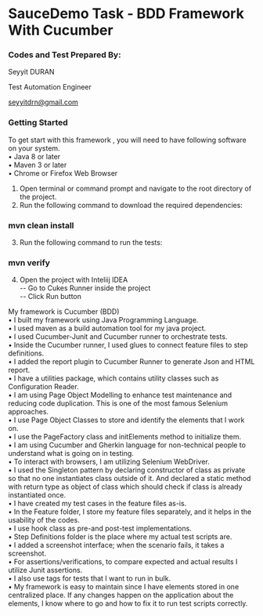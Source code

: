 # SauceDemo Task - BDD Framework With Cucumber


### Codes and Test Prepared By: 
Seyyit DURAN

Test Automation Engineer

seyyitdrn@gmail.com

### Getting Started
To get start with this framework , you will need to have following software on your system.\
• Java 8 or later\
• Maven 3 or later\
• Chrome or Firefox Web Browser

1. Open terminal or command prompt and navigate to the root directory of the project.
2. Run the following command to download the required dependencies:

### mvn clean install

3. Run the following command to run the tests:

### mvn verify

4. Open the project with Inteliij IDEA\
-- Go to Cukes Runner inside the project\
-- Click Run button

My framework is Cucumber (BDD)\
• I built my framework using Java Programming Language.\
• I used maven as a build automation tool for my java project.\
• I used Cucumber-Junit and Cucumber runner to orchestrate tests.\
• Inside the Cucumber runner, I used glues to connect feature files to step definitions.\
• I added the report plugin to Cucumber Runner to generate Json and HTML report.\
• I have a utilities package, which contains utility classes such as Configuration Reader.\
• I am using Page Object Modelling to enhance test maintenance and reducing code duplication. This is one of the most famous Selenium approaches.\
• I use Page Object Classes to store and identify the elements that I work on.\
• I use the PageFactory class and initElements method to initialize them.\
• I am using Cucumber and Gherkin language for non-technical people to understand what is going on in testing.\
• To interact with browsers, I am utilizing Selenium WebDriver.\
• I used the Singleton pattern by declaring constructor of class as private so that no one instantiates class outside of it. And declared a static method with return type as object of class which should check if class is already instantiated once.\
• I have created my test cases in the feature files as-is.\
• In the Feature folder, I store my feature files separately, and it helps in the usability of the codes.\
• I use hook class as pre-and post-test implementations.\
• Step Definitions folder is the place where my actual test scripts are.\
• I added a screenshot interface; when the scenario fails, it takes a screenshot.\
• For assertions/verifications, to compare expected and actual results I utilize Junit assertions.\
• I also use tags for tests that I want to run in bulk.\
• My framework is easy to maintain since I have elements stored in one centralized place. If any changes happen on the application about the elements, I know where to go and how to fix it to run test scripts correctly.
